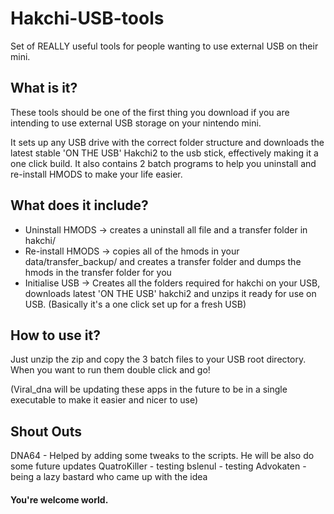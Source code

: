 # Hakchi-USB-tools
Set of REALLY useful tools for people wanting to use external USB on their mini.

## What is it?

These tools should be one of the first thing you download if you are intending to use external USB storage on your nintendo mini.

It sets up any USB drive with the correct folder structure and downloads the latest stable 'ON THE USB' Hakchi2 to the usb stick, effectively making it a one click build. It also contains 2 batch programs to help you uninstall and re-install HMODS to make your life easier.

## What does it include?
 - Uninstall HMODS -> creates a uninstall all file and a transfer folder in hakchi/
 - Re-install HMODS -> copies all of the hmods in your data/transfer_backup/ and creates a transfer folder and dumps the hmods in the transfer folder for you
 - Initialise USB -> Creates all the folders required for hakchi on your USB, downloads latest 'ON THE USB' hakchi2 and unzips it ready for use on USB. (Basically it's a one click set up for a fresh USB)

## How to use it?
Just unzip the zip and copy the 3 batch files to your USB root directory. When you want to run them double click and go!

(Viral_dna will be updating these apps in the future to be in a single executable to make it easier and nicer to use)

## Shout Outs
DNA64 - Helped by adding some tweaks to the scripts. He will be also do some future updates
QuatroKiller - testing
bslenul - testing
Advokaten - being a lazy bastard who came up with the idea


#### You're welcome world.

